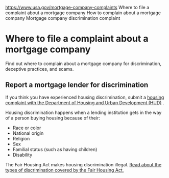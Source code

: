 

https://www.usa.gov/mortgage-company-complaints
Where to file a complaint about a mortgage company
How to complain about a mortgage company
Mortgage company discrimination complaint

Where to file a complaint about a mortgage company
==================================================

Find out where to complain about a mortgage company for discrimination, deceptive practices, and scams.

**Report a mortgage lender for discrimination**
-----------------------------------------------

If you think you have experienced housing discrimination, submit a
[housing complaint with the Department of Housing and Urban Development (HUD)](https://www.hud.gov/program_offices/fair_housing_equal_opp/online-complaint)
.

Housing discrimination happens when a lending institution gets in the way of a person buying housing because of their:

* Race or color
* National origin
* Religion
* Sex
* Familial status (such as having children)
* Disability

The Fair Housing Act makes housing discrimination illegal.
[Read about the types of discrimination covered by the Fair Housing Act.](https://www.justice.gov/crt/fair-housing-act-1)
